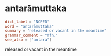 # antarāmuttaka

``` toml
dict_label = "NCPED"
word = "antarāmuttaka"
summary = "released or vacant in the meantime"
grammar_comment = "mfn."
see_also = ["antarā"]
```

released or vacant in the meantime

